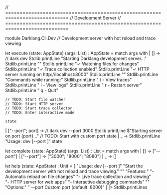// ============================================================================
// Development Server
// ============================================================================

module Darklang.Cli.Dev
// Development server with hot reload and trace viewing

let execute (state: AppState) (args: List<String>) : AppState =
  match args with
  | [] ->
    // dark dev
    Stdlib.printLine "Starting Darklang development server..."
    Stdlib.printLine ""
    Stdlib.printLine "✓ Watching files for changes"
    Stdlib.printLine "✓ Trace collection enabled" 
    Stdlib.printLine "✓ HTTP server running on http://localhost:8000"
    Stdlib.printLine ""
    Stdlib.printLine "Commands while running:"
    Stdlib.printLine "  t  - View traces"
    Stdlib.printLine "  l  - View logs" 
    Stdlib.printLine "  r  - Restart server"
    Stdlib.printLine "  q  - Quit"
    
    // TODO: Start file watcher
    // TODO: Start HTTP server  
    // TODO: Start trace collector
    // TODO: Enter interactive mode
    
    state
  | ["--port"; port] ->
    // dark dev --port 3000
    Stdlib.printLine $"Starting server on port {port}..."
    // TODO: Start with custom port
    state
  | _ ->
    Stdlib.printLine "Usage: dev [--port <number>]"
    state

let complete (state: AppState) (args: List<String>) : List<String> =
  match args with
  | [] -> ["--port"]
  | ["--port"] -> ["3000"; "8000"; "8080"]
  | _ -> []

let help (state: AppState) : Unit =
  [
    "Usage: dev [--port <number>]"
    "Start the development server with hot reload and trace viewing."
    ""
    "Features:"
    "- Automatic reload on file changes"
    "- Live trace collection and viewing"  
    "- HTTP server for web apps"
    "- Interactive debugging commands"
    ""
    "Options:"
    "  --port <number>   Custom port (default: 8000)"
  ] |> Stdlib.printLines
